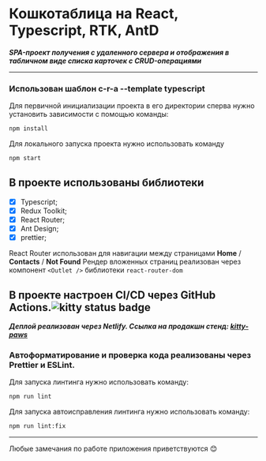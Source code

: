 # Кошкотаблица на React, Typescript, RTK, AntD

**_SPA-проект получения с удаленного сервера и отображения в табличном виде списка карточек с CRUD-операциями_**

---

### Использован шаблон c-r-a --template typescript

Для первичной инициализации проекта в его директории сперва нужно установить зависимости с помощью команды:

```sh
npm install
```

Для локального запуска проекта нужно использовать команду

```sh
npm start
```

## В проекте использованы библиотеки

- [x] Typescript;
- [x] Redux Toolkit;
- [x] React Router;
- [x] Ant Design;
- [x] prettier;

React Router использован для навигации между страницами **Home** / **Contacts** / **Not Found**
Рендер вложенных страниц реализован через компонент `<Outlet />` библиотеки `react-router-dom`

## В проекте настроен CI/CD через GitHub Actions.![kitty status badge](https://github.com/KamajorQA/Kitty_Paws/actions/workflows/github-actions-kitty-paws.yml/badge.svg)

**_Деплой реализован через Netlify. Ссылка на продакшн стенд: [kitty-paws](https://kitty-paws.netlify.app/)_**

### Автоформатирование и проверка кода реализованы через Prettier и ESLint.

Для запуска линтинга нужно использовать команду:

```sh
npm run lint
```

Для запуска автоисправления линтинга нужно использовать команду:

```sh
npm run lint:fix
```

---

Любые замечания по работе приложения приветствуются 😊
